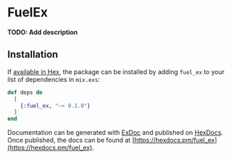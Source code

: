 # FuelEx

**TODO: Add description**

## Installation

If [available in Hex](https://hex.pm/docs/publish), the package can be installed
by adding `fuel_ex` to your list of dependencies in `mix.exs`:

```elixir
def deps do
  [
    {:fuel_ex, "~> 0.1.0"}
  ]
end
```

Documentation can be generated with [ExDoc](https://github.com/elixir-lang/ex_doc)
and published on [HexDocs](https://hexdocs.pm). Once published, the docs can
be found at [https://hexdocs.pm/fuel_ex](https://hexdocs.pm/fuel_ex).

